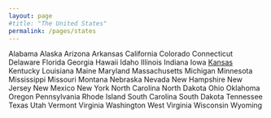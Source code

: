 ```yaml
---
layout: page
#title: "The United States"
permalink: /pages/states
---
```


Alabama
Alaska
Arizona
Arkansas
California
Colorado
Connecticut
Delaware
Florida
Georgia
Hawaii
Idaho
Illinois
Indiana
Iowa
[Kansas](/pages/states/kansas)
Kentucky
Louisiana
Maine
Maryland
Massachusetts
Michigan
Minnesota
Mississippi
Missouri
Montana
Nebraska
Nevada
New Hampshire
New Jersey
New Mexico
New York
North Carolina
North Dakota
Ohio
Oklahoma
Oregon
Pennsylvania
Rhode Island
South Carolina
South Dakota
Tennessee
Texas
Utah
Vermont
Virginia
Washington
West Virginia
Wisconsin
Wyoming